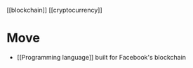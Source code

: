 [[blockchain]] [[cryptocurrency]]

# Move
- [[Programming language]] built for Facebook's blockchain